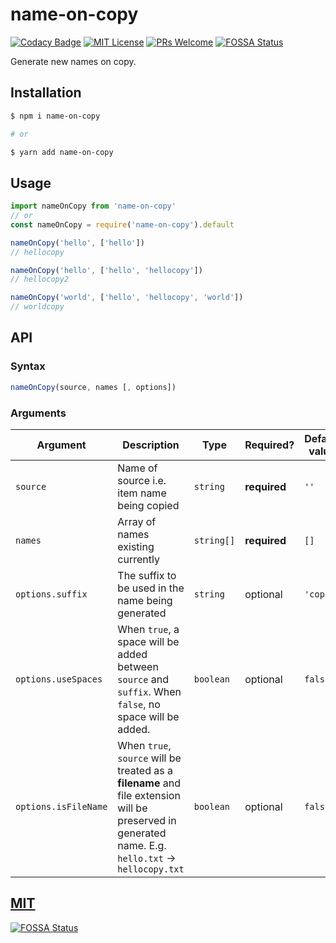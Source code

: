 # name-on-copy

[![Codacy Badge](https://api.codacy.com/project/badge/Grade/fbe805c5752741e9a924a3d759bd84ba)](https://app.codacy.com/gh/ajeetshah/name-on-copy) [![MIT License](https://img.shields.io/apm/l/atomic-design-ui.svg)](https://github.com/ajeetshah/name-on-copy/blob/main/LICENSE) [![PRs Welcome](https://img.shields.io/badge/PRs-welcome-brightgreen.svg)](https://github.com/ajeetshah/name-on-copy)
[![FOSSA Status](https://app.fossa.com/api/projects/git%2Bgithub.com%2Fajeetshah%2Fname-on-copy.svg?type=shield)](https://app.fossa.com/projects/git%2Bgithub.com%2Fajeetshah%2Fname-on-copy?ref=badge_shield)

Generate new names on copy.

## Installation

```sh
$ npm i name-on-copy

# or

$ yarn add name-on-copy

```

## Usage

```ts
import nameOnCopy from 'name-on-copy'
// or
const nameOnCopy = require('name-on-copy').default

nameOnCopy('hello', ['hello'])
// hellocopy

nameOnCopy('hello', ['hello', 'hellocopy'])
// hellocopy2

nameOnCopy('world', ['hello', 'hellocopy', 'world'])
// worldcopy
```

## API

### Syntax

```ts
nameOnCopy(source, names [, options])
```

### Arguments

| Argument             | Description                                                                                                                                         | Type       | Required?    | Default value |
| -------------------- | --------------------------------------------------------------------------------------------------------------------------------------------------- | ---------- | ------------ | ------------- |
| `source`             | Name of source i.e. item name being copied                                                                                                          | `string`   | **required** | `''`          |
| `names`              | Array of names existing currently                                                                                                                   | `string[]` | **required** | `[]`          |
| `options.suffix`     | The suffix to be used in the name being generated                                                                                                   | `string`   | optional     | `'copy'`      |
| `options.useSpaces`  | When `true`, a space will be added between `source` and `suffix`. When `false`, no space will be added.                                             | `boolean`  | optional     | `false`       |
| `options.isFileName` | When `true`, `source` will be treated as a **filename** and file extension will be preserved in generated name. E.g. `hello.txt` -> `hellocopy.txt` | `boolean`  | optional     | `false`       |

## [MIT](https://github.com/ajeetshah/name-on-copy/blob/main/LICENSE)


[![FOSSA Status](https://app.fossa.com/api/projects/git%2Bgithub.com%2Fajeetshah%2Fname-on-copy.svg?type=large)](https://app.fossa.com/projects/git%2Bgithub.com%2Fajeetshah%2Fname-on-copy?ref=badge_large)